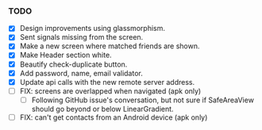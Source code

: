 ### TODO

- [x] Design improvements using glassmorphism.
- [x] Sent signals missing from the screen.
- [x] Make a new screen where matched friends are shown.
- [x] Make Header section white.
- [x] Beautify check-duplicate button.
- [x] Add password, name, email validator.
- [x] Update api calls with the new remote server address.
- [ ] FIX: screens are overlapped when navigated (apk only)
  - [ ] Following GitHub issue's conversation, but not sure if SafeAreaView should go beyond or below LinearGradient.
- [ ] FIX: can't get contacts from an Android device (apk only)
